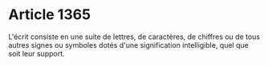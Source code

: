 # Article 1365

L'écrit consiste en une suite de lettres, de caractères, de chiffres ou de tous autres signes ou symboles dotés d'une signification intelligible, quel que soit leur support.
